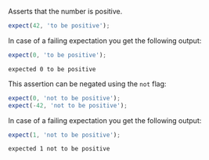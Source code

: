 Asserts that the number is positive.

<!-- evaluate -->
```javascript
expect(42, 'to be positive');
```
<!-- /evaluate -->

In case of a failing expectation you get the following output:

<!-- evaluate -->
```javascript
expect(0, 'to be positive');
```

```
expected 0 to be positive
```
<!-- /evaluate -->

This assertion can be negated using the `not` flag:

<!-- evaluate -->
```javascript
expect(0, 'not to be positive');
expect(-42, 'not to be positive');
```
<!-- /evaluate -->

In case of a failing expectation you get the following output:

<!-- evaluate -->
```javascript
expect(1, 'not to be positive');
```

```
expected 1 not to be positive
```
<!-- /evaluate -->
